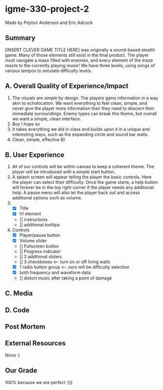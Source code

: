 # igme-330-project-2
Made by Peyton Anderson and Eric Adcock
## Summary
[INSERT CLEVER GAME TITLE HERE] was originally a sound-based stealth game. Many of those elements still exist in the final product. The player must navigate a maze filled with enemies, and every element of the maze reacts to the currently playing music! We have three levels, using songs of various tempos to simulate difficulty levels.

## A. Overall Quality of Experience/Impact
1. The visuals are simple by design. The players gains information in a way akin to echolocation. We want everything to feel clean, simple, and never give the player more information than they need to descern their immediate surroundings. Enemy types can break this theme, but overall we want a simple, clean interface.
1. Boy I hope so
1. It takes everything we did in class and builds upon it in a unique and interesting ways, such as the expanding circle and sound bar walls.
1. Clean, simple, effective B)

## B. User Experience
1. All of our controls will be within canvas to keep a coherent theme. The player will be introduced with a simple start button. 
1. A splash screen will appear telling the player the basic controls. Here the player can select their difficulty. Once the game starts, a help button will forever be in the top right corner if the player needs any additional help. A pause menu will also let the player back out and access additional options such as volume.
1. - [x] Title
   - [x] h1 element
   - [] instructions
   - [] additional tooltips
1. Controls
    - [x] Player/pause button
    - [x] Volume slider
    - [] Fullscreen button
    - [] Progress indicator
    - [] 2 additional sliders
    - [] 3 checkboxes <-- turn on or off living walls
    - [x] 1 radio button group <-- ours will be difficulty selection
    - [x] both frequency and waveform data
    - [] distort music after taking a point of damage

## C. Media

## D. Code

## Post Mortem

## External Resources
None :)

## Our Grade
100% because we are perfect :)))